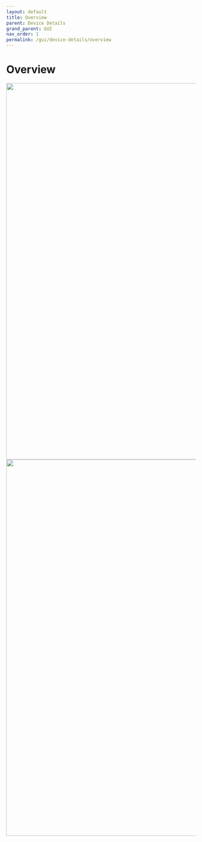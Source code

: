 ```yaml
---
layout: default
title: Overview
parent: Device Details
grand_parent: GUI
nav_order: 1
permalink: /gui/device-details/overview
---
```



# Overview

<image src="/docs/images/screenshots/overview-1.png" width="1000"  class="img-border" />

<br/>

<image src="/docs/images/screenshots/overview-2.png" width="1000"  class="img-border" />